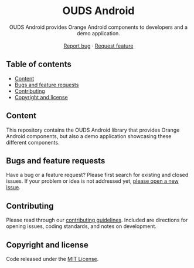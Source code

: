 <h1 align="center">OUDS Android</h1>

<p align="center">
  OUDS Android provides Orange Android components to developers and a demo application.
  <br>
  <br>
  <a href="https://github.com/ouds-sandbox/ouds-android/issues/new?assignees=paulinea&labels=%F0%9F%90%9E+bug%2C%F0%9F%94%8D+triage&template=bug_report.yml&title=[Bug]%3A+Bug+Summary">Report bug</a>
  ·
  <a href="https://github.com/ouds-sandbox/ouds-android/issues/new?assignees=paulinea&labels=feature%2C%F0%9F%94%8D%20triage&template=feature_request.yml&title=[feature]%3A+">Request feature</a>
</p>

## Table of contents

- [Content](#content)
- [Bugs and feature requests](#bugs-and-feature-requests)
- [Contributing](#contributing)
- [Copyright and license](#copyright-and-license)

## Content

This repository contains the OUDS Android library that provides Orange Android components, but also a demo application showcasing these different components.

## Bugs and feature requests

Have a bug or a feature request? Please first search for existing and closed issues. If your problem or idea is not addressed yet, [please open a new issue](https://github.com/ouds-sandbox/ouds-android/issues/new/choose).

## Contributing

Please read through our [contributing guidelines](https://github.com/ouds-sandbox/ouds-android/blob/main/CONTRIBUTING.md). Included are directions for opening issues, coding standards, and notes on development.

## Copyright and license

Code released under the [MIT License](https://github.com/ouds-sandbox/ouds-android/blob/main/LICENSE).

